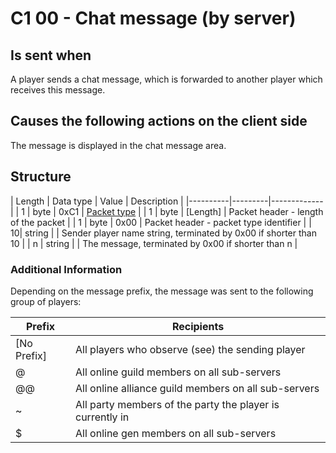 ﻿# C1 00 - Chat message (by server) #

## Is sent when ##
A player sends a chat message, which is forwarded to another player which receives this message.


## Causes the following actions on the client side ##
The message is displayed in the chat message area.


## Structure ##

|  Length  | Data type | Value | Description |
|----------|---------|-------------|
| 1 | byte | 0xC1   | [Packet type](PacketTypes.md) |
| 1 | byte | [Length] | Packet header - length of the packet |
| 1 | byte | 0x00   | Packet header - packet type identifier |
| 10| string |     | Sender player name string, terminated by 0x00 if shorter than 10 |
| n | string |     | The message, terminated by 0x00 if shorter than n |


### Additional Information ###

Depending on the message prefix, the message was sent to the following group of players:

| Prefix | Recipients |
|--------|------------|
|[No Prefix]| All players who observe (see) the sending player |
|@| All online guild members on all sub-servers|
|@@| All online alliance guild members on all sub-servers|
|~| All party members of the party the player is currently in |
|$| All online gen members on all sub-servers|